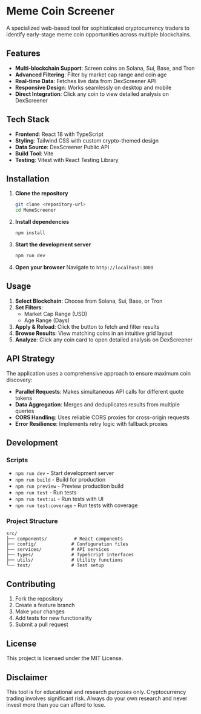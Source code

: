 # Meme Coin Screener

A specialized web-based tool for sophisticated cryptocurrency traders to identify early-stage meme coin opportunities across multiple blockchains.

## Features

- **Multi-blockchain Support**: Screen coins on Solana, Sui, Base, and Tron
- **Advanced Filtering**: Filter by market cap range and coin age
- **Real-time Data**: Fetches live data from DexScreener API
- **Responsive Design**: Works seamlessly on desktop and mobile
- **Direct Integration**: Click any coin to view detailed analysis on DexScreener

## Tech Stack

- **Frontend**: React 18 with TypeScript
- **Styling**: Tailwind CSS with custom crypto-themed design
- **Data Source**: DexScreener Public API
- **Build Tool**: Vite
- **Testing**: Vitest with React Testing Library

## Installation

1. **Clone the repository**
   ```bash
   git clone <repository-url>
   cd MemeScreener
   ```

2. **Install dependencies**
   ```bash
   npm install
   ```

3. **Start the development server**
   ```bash
   npm run dev
   ```

4. **Open your browser**
   Navigate to `http://localhost:3000`

## Usage

1. **Select Blockchain**: Choose from Solana, Sui, Base, or Tron
2. **Set Filters**: 
   - Market Cap Range (USD)
   - Age Range (Days)
3. **Apply & Reload**: Click the button to fetch and filter results
4. **Browse Results**: View matching coins in an intuitive grid layout
5. **Analyze**: Click any coin card to open detailed analysis on DexScreener

## API Strategy

The application uses a comprehensive approach to ensure maximum coin discovery:

- **Parallel Requests**: Makes simultaneous API calls for different quote tokens
- **Data Aggregation**: Merges and deduplicates results from multiple queries
- **CORS Handling**: Uses reliable CORS proxies for cross-origin requests
- **Error Resilience**: Implements retry logic with fallback proxies

## Development

### Scripts

- `npm run dev` - Start development server
- `npm run build` - Build for production
- `npm run preview` - Preview production build
- `npm run test` - Run tests
- `npm run test:ui` - Run tests with UI
- `npm run test:coverage` - Run tests with coverage

### Project Structure

```
src/
├── components/          # React components
├── config/             # Configuration files
├── services/           # API services
├── types/              # TypeScript interfaces
├── utils/              # Utility functions
└── test/               # Test setup
```

## Contributing

1. Fork the repository
2. Create a feature branch
3. Make your changes
4. Add tests for new functionality
5. Submit a pull request

## License

This project is licensed under the MIT License.

## Disclaimer

This tool is for educational and research purposes only. Cryptocurrency trading involves significant risk. Always do your own research and never invest more than you can afford to lose. 